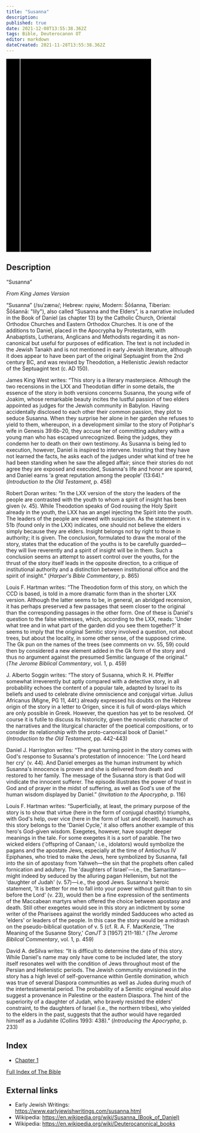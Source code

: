 ```yaml
---
title: "Susanna"
description: 
published: true
date: 2021-12-08T13:55:38.362Z
tags: Bible, Deuterocanon OT
editor: markdown
dateCreated: 2021-11-28T13:55:38.362Z
---
```


<div class="urantiapedia-book-front urantiapedia-book-apocrypha">
<svg xmlns="http://www.w3.org/2000/svg"
	width="102.6mm" height="136.8mm"
	viewBox="0 0 102.6 136.8" version="1.1">
	<g transform="translate(-7,-5)">
		<rect width="9.6" height="136.8" x="7" y="5" />
		<rect width="96.9" height="136.8" x="17" y="5" />
		<text style="font-size:5px" x="61" y="22">DEUTEROCANON</text>
		<text style="font-size:4px" x="61" y="125">King James Version</text>
		<text style="font-size:9px" x="61" y="60">Susanna</text>
	</g>
</svg>
</div>

## Description

“Susanna”

_From King James Version_

“Susanna” (/suˈzænə/; Hebrew: שׁוֹשַׁנָּה, Modern: Šōšanna, Tiberian: Šōšannā: "lily"), also called “Susanna and the Elders”, is a narrative included in the Book of Daniel (as chapter 13) by the Catholic Church, Oriental Orthodox Churches and Eastern Orthodox Churches. It is one of the additions to Daniel, placed in the Apocrypha by Protestants, with Anabaptists, Lutherans, Anglicans and Methodists regarding it as non-canonical but useful for purposes of edification. The text is not included in the Jewish Tanakh and is not mentioned in early Jewish literature, although it does appear to have been part of the original Septuagint from the 2nd century BC, and was revised by Theodotion, a Hellenistic Jewish redactor of the Septuagint text (c. AD 150).

James King West writes: “This story is a literary masterpiece. Although the two recensions in the LXX and Theodotian differ in some details, the essence of the story in both versions concerns Susanna, the young wife of Joakim, whose remarkable beauty incites the lustful passion of two elders appointed as judges for the Jewish community in Babylon. Having accidentally disclosed to each other their common passion, they plot to seduce Susanna. When they surprise her alone in her garden she refuses to yield to them, whereupon, in a development similar to the story of Potiphar's wife in Genesis 39:6b-20, they accuse her of committing adultery with a young man who has escaped unrecognized. Being the judges, they condemn her to death on their own testimony. As Susanna is being led to execution, however, Daniel is inspired to intervene. Insisting that they have not learned the facts, he asks each of the judges under what kind of tree he had been standing when he saw the alleged affair; since their stories do not agree they are exposed and executed, Susanna's life and honor are spared, and Daniel earns ‘a great reputation among the people’ (13:64).” (_Introduction to the Old Testament_, p. 458)

Robert Doran writes: “In the LXX version of the story the leaders of the people are contrasted with the youth to whom a spirit of insight has been given (v. 45). While Theodotion speaks of God rousing the Holy Spirit already in the youth, the LXX has an angel injecting the Spirit into the youth. The leaders of the people are viewed with suspicion. As the statement in v. 51b (found only in the LXX) indicates, one should not believe the elders simply because they are elders. Insight belongs not by right to those in authority; it is given. The conclusion, formulated to draw the moral of the story, states that the education of the youths is to be carefully guarded—they will live reverently and a spirit of insight will be in them. Such a conclusion seems an attempt to assert control over the youths, for the thrust of the story itself leads in the opposite direction, to a critique of institutional authority and a distinction between institutional office and the spirit of insight.” (_Harper's Bible Commentary_, p. 865)

Louis F. Hartman writes: “The Theodotion form of this story, on which the CCD is based, is told in a more dramatic form than in the shorter LXX version. Although the latter seems to be, in general, an abridged recension, it has perhaps preserved a few passages that seem closer to the original than the corresponding passages in the other form. One of these is Daniel's question to the false witnesses, which, according to the LXX, reads: 'Under what tree and in what part of the garden did you see them together?' It seems to imply that the original Semitic story involved a question, not about trees, but about the locality, in some other sense, of the supposed crime. The Gk pun on the names of the trees (see comments on vv. 55, 59) could then by considered a new element added in the Gk form of the story and thus no argument against the presumed Semitic language of the original.” (_The Jerome Biblical Commentary_, vol. 1, p. 459)

J. Alberto Soggin writes: “The story of Susanna, which R. H. Pfeiffer somewhat irreverently but aptly compared with a detective story, in all probability echoes the content of a popular tale, adapted by Israel to its beliefs and used to celebrate divine omniscience and conjugal virtue. Julius Africanus (Migne, PG 11, 44f.) already expressed his doubts on the Hebrew origin of the story in a letter to Origen, since it is full of word-plays which are only possible in Greek. However, the question has yet to be resolved. Of course it is futile to discuss its historicity, given the novelistic character of the narratives and the liturgical character of the poetical compositions, or to consider its relationship with the proto-canonical book of Daniel.” (_Introduction to the Old Testament_, pp. 442-443)

Daniel J. Harrington writes: “The great turning point in the story comes with God's response to Susanna's protestation of innocence: 'The Lord heard her cry' (v. 44). And Daniel emerges as the human instrument by which Susanna's innocence is proven and she is delivered from death and restored to her family. The message of the Susanna story is that God will vindicate the innocent sufferer. The episode illustrates the power of trust in God and of prayer in the midst of suffering, as well as God's use of the human wisdom displayed by Daniel.” (_Invitation to the Apocrypha_, p. 116)

Louis F. Hartman writes: “Superficially, at least, the primary purpose of the story is to show that virtue (here in the form of conjugal chastity) triumphs, with God's help, over vice (here in the form of lust and deceit). Inasmuch as this story belongs to the 'Daniel Cycle,' it also offers another example of this hero's God-given wisdom. Exegetes, however, have sought deeper meanings in the tale. For some exegetes it is a sort of parable. The two wicked elders ('offspring of Canaan,' i.e., idolators) would symbolize the pagans and the apostate Jews, especially at the time of Antiochus IV Epiphanes, who tried to make the Jews, here symbolized by Susanna, fall into the sin of apostasy from Yahweh—the sin that the prophets often called fornication and adultery. The 'daughters of Israel'—i.e., the Samaritans—might indeed by seduced by the alluring pagan Hellenism, but not the 'daughter of Judah' (v. 57)—i.e., the good Jews. Susanna's heroic statement, 'It is better for me to fall into your power without guilt than to sin before the Lord' (v. 23), would then be a fine expression of the sentiments of the Maccabean martyrs when offered the choice between apostasy and death. Still other exegetes would see in this story an indictment by some writer of the Pharisees against the worldly minded Sadducees who acted as 'elders' or leaders of the people. In this case the story would be a midrash on the pseudo-biblical quotation of v. 5 (cf. R. A. F. MacKenzie, 'The Meaning of the Susanne Story,' _CanJT_ 3 \[1957\] 211-18).” (_The Jerome Biblical Commentary_, vol. 1, p. 459)

David A. deSilva writes: “It is difficult to determine the date of this story. While Daniel's name may only have come to be included later, the story itself resonates well with the condition of Jews throughout most of the Persian and Hellenistic periods. The Jewish community envisioned in the story has a high level of self-governance within Gentile domination, which was true of several Diaspora communities as well as Judea during much of the intertestamental period. The probability of a Semitic original would also suggest a provenance in Palestine or the eastern Diaspora. The hint of the superiority of a daughter of Judah, who bravely resisted the elders' constraint, to the daughters of Israel (i.e., the northern tribes), who yielded to the elders in the past, suggests that the author would have regarded himself as a Judahite (Collins 1993: 438).” (_Introducing the Apocrypha_, p. 233)

## Index

- [Chapter 1](/Bible/Susanna/1)



[Full Index of The Bible](/en/index/bible)


## External links

- Early Jewish Writings: https://www.earlyjewishwritings.com/susanna.html
- Wikipedia: https://en.wikipedia.org/wiki/Susanna_(Book_of_Daniel)
- Wikipedia: https://en.wikipedia.org/wiki/Deuterocanonical_books